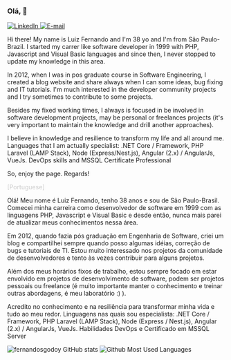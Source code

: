 ### Olá, 👋

<a href="https://bit.ly/2R83W6i" target="_blank">
<img src="https://img.shields.io/badge/-LinkedIn-blue?style=flat-square&logo=Linkedin&logoColor=white" alt="LinkedIn">
</a>

<a href="mailto:luizfernando.itpro@gmail.com" target="_blank">
<img src="https://img.shields.io/badge/-Gmail-c14438?style=flat-square&logo=Gmail&logoColor=white&link=mailto:luizfernando.itpro@gmail.com" alt="E-mail">
</a>

<p>
Hi there! My name is Luiz Fernando and I'm 38 yo and I'm from São Paulo-Brazil.
I started my carrer like software developer in 1999 with PHP, Javascript and Visual Basic languages and 
since then, I never stopped to update my knowledge in this area.

In 2012, when I was in pos graduate course in Software Engineering, I created a blog website and share
always when I can some ideas, bug fixing and IT tutorials. 
I'm much interested in the developer community projects and I try sometimes to contribute to some projects.

Besides my fixed working times, I always is focused in be involved in software development projects,
may be personal or freelances projects (it's very important to maintain the knowledge and drill 
another approaches).

I believe in knowledge and resilience to transform my life and all around me. 
Languages that I am actually specialist: .NET Core / Framework, PHP Laravel (LAMP Stack), 
Node (Express/Nest.js), Angular (2.x) / AngularJs, VueJs.
DevOps skills and MSSQL Certificate Professional


So, enjoy the page.
Regards!
  
</p>

<p>

  <span style="color:#ccc;">[Portuguese]</span>

Olá! Meu nome é Luiz Fernando, tenho 38 anos e sou de São Paulo-Brasil.
Comecei minha carreira como desenvolvedor de software em 1999 com as linguagens PHP, 
Javascript e Visual Basic e desde então, nunca mais parei de atualizar meus conhecimentos nessa área.

Em 2012, quando fazia pós graduação em Engenharia de Software, criei um blog e compartilhei
sempre quando posso algumas idéias, correção de bugs e tutoriais de TI.
Estou muito interessado nos projetos da comunidade de desenvolvedores 
e tento às vezes contribuir para alguns projetos.

Além dos meus horários fixos de trabalho, estou sempre focado em estar envolvido 
em projetos de desenvolvimento de software,
podem ser projetos pessoais ou freelance (é muito importante manter o conhecimento e treinar
outras abordagens, é meu laboratório :) ).

Acredito no conhecimento e na resiliência para transformar minha vida e tudo ao meu redor.
Linguagens nas quais sou especialista: .NET Core / Framework, PHP Laravel (LAMP Stack),
Node (Express / Nest.js), Angular (2.x) / AngularJs, VueJs.
Habilidades DevOps e Certificado em MSSQL Server
</p>

![fernandosgodoy GitHub stats](https://github-readme-stats.vercel.app/api?username=fernandosgodoy&show_icons=true&count_private=true&theme=dark)
![Github Most Used Languages](https://github-readme-stats.vercel.app/api/top-langs/?username=fernandosgodoy&layout=compact&theme=dark)

<!--
**fernandosgodoy/fernandosgodoy** is a ✨ _special_ ✨ repository because its `README.md` (this file) appears on your GitHub profile.

Here are some ideas to get you started:

- 🔭 I’m currently working on ...
- 🌱 I’m currently learning ...
- 👯 I’m looking to collaborate on ...
- 🤔 I’m looking for help with ...
- 💬 Ask me about ...
- 📫 How to reach me: ...
- 😄 Pronouns: ...
- ⚡ Fun fact: ...
-->
